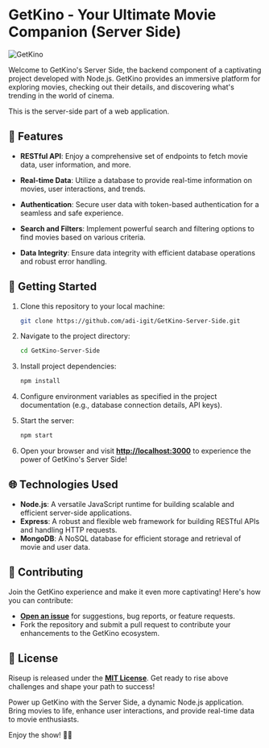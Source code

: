 # GetKino - Your Ultimate Movie Companion (Server Side)

![GetKino](https://res.cloudinary.com/dd40wbf0z/image/upload/v1692428035/1_h2yws0.png)

Welcome to GetKino's Server Side, the backend component of a captivating project developed with Node.js. GetKino provides an immersive platform for exploring movies, checking out their details, and discovering what's trending in the world of cinema.

This is the server-side part of a web application.

## 🍿 Features

- **RESTful API**: Enjoy a comprehensive set of endpoints to fetch movie data, user information, and more.

- **Real-time Data**: Utilize a database to provide real-time information on movies, user interactions, and trends.

- **Authentication**: Secure user data with token-based authentication for a seamless and safe experience.

- **Search and Filters**: Implement powerful search and filtering options to find movies based on various criteria.

- **Data Integrity**: Ensure data integrity with efficient database operations and robust error handling.

## 🚀 Getting Started

1. Clone this repository to your local machine:

   ```bash
   git clone https://github.com/adi-igit/GetKino-Server-Side.git
   ```
   
2. Navigate to the project directory:
   
   ```bash
   cd GetKino-Server-Side
   ```
   
3. Install project dependencies:

   ```bash
   npm install
   ```

4. Configure environment variables as specified in the project documentation (e.g., database connection details, API keys).
  
5. Start the server:

   ```bash
   npm start
   ```

6. Open your browser and visit [**http://localhost:3000**](http://localhost:3000) to experience the power of GetKino's Server Side!

## 🌐 Technologies Used

* **Node.js**: A versatile JavaScript runtime for building scalable and efficient server-side applications.
* **Express**: A robust and flexible web framework for building RESTful APIs and handling HTTP requests.
* **MongoDB**: A NoSQL database for efficient storage and retrieval of movie and user data.

## 👥 Contributing

Join the GetKino experience and make it even more captivating! Here's how you can contribute:

* [**Open an issue**](https://github.com/adi-igit/GetKino-Server-Side/issues) for suggestions, bug reports, or feature requests.
* Fork the repository and submit a pull request to contribute your enhancements to the GetKino ecosystem.

## 📜 License

Riseup is released under the [**MIT License**](https://github.com/adi-igit/GetKino-Server-Side/blob/main/LICENSE). Get ready to rise above challenges and shape your path to success!

Power up GetKino with the Server Side, a dynamic Node.js application. Bring movies to life, enhance user interactions, and provide real-time data to movie enthusiasts.

Enjoy the show! 🎥🍿
